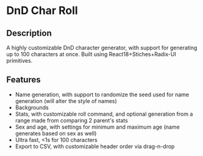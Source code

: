 # DnD Char Roll

## Description
A highly customizable DnD character generator, with support for generating up to 100 characters at once.
Built using React18+Stiches+Radix-UI primitives.

## Features
- Name generation, with support to randomize the seed used for name generation (will alter the style of names)
- Backgrounds
- Stats, with customizable roll command, and optional generation from a range made from comparing 2 parent's stats
- Sex and age, with settings for minimum and maximum age (name generates based on sex as well)
- Ultra fast, <1s for 100 characters
- Export to CSV, with customizable header order via drag-n-drop
